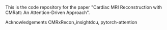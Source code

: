 This is the code repository for the paper "Cardiac MRI Reconstruction with CMRatt: An Attention-Driven Approach". 

Acknowledgements
CMRxRecon_insightdcu, pytorch-attention
